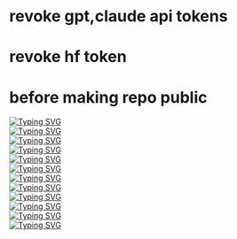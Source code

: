 # revoke gpt,claude api tokens    
# revoke hf token     
# before making repo public         

[![Typing SVG](https://readme-typing-svg.demolab.com?font=Fira+Code&duration=500&pause=3000&random=false&width=435&height=32&lines=%E2%AC%9B%EF%B8%8F%E2%AC%9B%EF%B8%8F%E2%AC%9B%EF%B8%8F%E2%AC%9B%EF%B8%8F%E2%AC%9B%EF%B8%8F%E2%AC%9B%EF%B8%8F%E2%AC%9B%EF%B8%8F%E2%AC%9B%EF%B8%8F%E2%AC%9B%EF%B8%8F%E2%AC%9B%EF%B8%8F%E2%AC%9B%EF%B8%8F%E2%AC%9B;%E2%AC%9B%EF%B8%8F%E2%AC%9B%EF%B8%8F%E2%AC%9B%EF%B8%8F%E2%AC%9B%EF%B8%8F%E2%AC%9B%EF%B8%8F%E2%AC%9B%EF%B8%8F%E2%AC%9B%EF%B8%8F%E2%AC%9B%EF%B8%8F%E2%AC%9B%EF%B8%8F%E2%AC%9B%EF%B8%8F%E2%AC%9B%EF%B8%8F%E2%AC%9B;%E2%AC%9B%EF%B8%8F%E2%AC%9B%EF%B8%8F%E2%AC%9B%EF%B8%8F%E2%AC%9B%EF%B8%8F%E2%AC%9B%EF%B8%8F%E2%AC%9B%EF%B8%8F%E2%AC%9B%EF%B8%8F%E2%AC%9B%EF%B8%8F%E2%AC%9B%EF%B8%8F%E2%AC%9B%EF%B8%8F%E2%AC%9B%EF%B8%8F%E2%AC%9B)](https://git.io/typing-svg)     
[![Typing SVG](https://readme-typing-svg.demolab.com?font=Fira+Code&duration=500&pause=3000&random=false&width=435&height=32&lines=%E2%AC%9B%EF%B8%8F%E2%AC%9B%EF%B8%8F%E2%AC%9B%EF%B8%8F%F0%9F%9F%A8%F0%9F%9F%A8%F0%9F%9F%A8%F0%9F%9F%A8%F0%9F%9F%A8%F0%9F%9F%A8%E2%AC%9B%EF%B8%8F%E2%AC%9B%EF%B8%8F%E2%AC%9B;%E2%AC%9B%EF%B8%8F%E2%AC%9B%EF%B8%8F%E2%AC%9B%EF%B8%8F%F0%9F%9F%A8%F0%9F%9F%A8%F0%9F%9F%A8%F0%9F%9F%A8%F0%9F%9F%A8%F0%9F%9F%A8%E2%AC%9B%EF%B8%8F%E2%AC%9B%EF%B8%8F%E2%AC%9B;%E2%AC%9B%EF%B8%8F%E2%AC%9B%EF%B8%8F%E2%AC%9B%EF%B8%8F%F0%9F%9F%A8%F0%9F%9F%A8%F0%9F%9F%A8%F0%9F%9F%A8%F0%9F%9F%A8%F0%9F%9F%A8%E2%AC%9B%EF%B8%8F%E2%AC%9B%EF%B8%8F%E2%AC%9B)](https://git.io/typing-svg)       
[![Typing SVG](https://readme-typing-svg.demolab.com?font=Fira+Code&duration=500&pause=3000&random=false&width=435&height=32&lines=%E2%AC%9B%EF%B8%8F%E2%AC%9B%EF%B8%8F%F0%9F%9F%A8%F0%9F%9F%A8%F0%9F%9F%A8%F0%9F%9F%A8%F0%9F%9F%A8%F0%9F%9F%A8%F0%9F%9F%A8%F0%9F%9F%A8%E2%AC%9B%EF%B8%8F%E2%AC%9B%EF%B8%8F;%E2%AC%9B%EF%B8%8F%E2%AC%9B%EF%B8%8F%F0%9F%9F%A8%F0%9F%9F%A8%F0%9F%9F%A8%F0%9F%9F%A8%F0%9F%9F%A8%F0%9F%9F%A8%F0%9F%9F%A8%F0%9F%9F%A8%E2%AC%9B%EF%B8%8F%E2%AC%9B%EF%B8%8F;%E2%AC%9B%EF%B8%8F%E2%AC%9B%EF%B8%8F%F0%9F%9F%A8%F0%9F%9F%A8%F0%9F%9F%A8%F0%9F%9F%A8%F0%9F%9F%A8%F0%9F%9F%A8%F0%9F%9F%A8%F0%9F%9F%A8%E2%AC%9B%EF%B8%8F%E2%AC%9B%EF%B8%8F)](https://git.io/typing-svg)         
[![Typing SVG](https://readme-typing-svg.demolab.com?font=Fira+Code&duration=500&pause=3000&random=false&width=435&height=32&lines=%E2%AC%9B%EF%B8%8F%F0%9F%9F%A8%F0%9F%9F%A8%F0%9F%9F%A8%F0%9F%9F%A8%F0%9F%9F%A8%F0%9F%9F%A8%F0%9F%9F%A8%F0%9F%9F%A8%F0%9F%9F%A8%F0%9F%9F%A8%E2%AC%9B;%E2%AC%9B%EF%B8%8F%F0%9F%9F%A8%F0%9F%9F%A8%F0%9F%9F%A8%F0%9F%9F%A8%F0%9F%9F%A8%F0%9F%9F%A8%F0%9F%9F%A8%F0%9F%9F%A8%F0%9F%9F%A8%F0%9F%9F%A8%E2%AC%9B;%E2%AC%9B%EF%B8%8F%F0%9F%9F%A8%F0%9F%9F%A8%F0%9F%9F%A8%F0%9F%9F%A8%F0%9F%9F%A8%F0%9F%9F%A8%F0%9F%9F%A8%F0%9F%9F%A8%F0%9F%9F%A8%F0%9F%9F%A8%E2%AC%9B)](https://git.io/typing-svg)        
[![Typing SVG](https://readme-typing-svg.demolab.com?font=Fira+Code&duration=500&pause=3000&random=false&width=435&height=32&lines=%E2%AC%9B%EF%B8%8F%F0%9F%9F%A8%F0%9F%9F%A8%F0%9F%9F%A8%E2%AC%9B%EF%B8%8F%F0%9F%9F%A8%F0%9F%9F%A8%E2%AC%9B%EF%B8%8F%F0%9F%9F%A8%F0%9F%9F%A8%F0%9F%9F%A8%E2%AC%9B;%E2%AC%9B%EF%B8%8F%F0%9F%9F%A8%F0%9F%9F%A8%F0%9F%9F%A8%E2%AC%9B%EF%B8%8F%F0%9F%9F%A8%F0%9F%9F%A8%E2%AC%9B%EF%B8%8F%F0%9F%9F%A8%F0%9F%9F%A8%F0%9F%9F%A8%E2%AC%9B;%E2%AC%9B%EF%B8%8F%F0%9F%9F%A8%F0%9F%9F%A8%F0%9F%9F%A8%E2%AC%9B%EF%B8%8F%F0%9F%9F%A8%F0%9F%9F%A8%E2%AC%9B%EF%B8%8F%F0%9F%9F%A8%F0%9F%9F%A8%F0%9F%9F%A8%E2%AC%9B)](https://git.io/typing-svg)         
[![Typing SVG](https://readme-typing-svg.demolab.com?font=Fira+Code&duration=500&pause=3000&random=false&width=435&height=32&lines=%E2%AC%9B%EF%B8%8F%F0%9F%9F%A8%F0%9F%9F%A8%F0%9F%9F%A8%F0%9F%9F%A8%F0%9F%9F%A8%F0%9F%9F%A8%F0%9F%9F%A8%F0%9F%9F%A8%F0%9F%9F%A8%F0%9F%9F%A8%E2%AC%9B;%E2%AC%9B%EF%B8%8F%F0%9F%9F%A8%F0%9F%9F%A8%F0%9F%9F%A8%F0%9F%9F%A8%F0%9F%9F%A8%F0%9F%9F%A8%F0%9F%9F%A8%F0%9F%9F%A8%F0%9F%9F%A8%F0%9F%9F%A8%E2%AC%9B;%E2%AC%9B%EF%B8%8F%F0%9F%9F%A8%F0%9F%9F%A8%F0%9F%9F%A8%F0%9F%9F%A8%F0%9F%9F%A8%F0%9F%9F%A8%F0%9F%9F%A8%F0%9F%9F%A8%F0%9F%9F%A8%F0%9F%9F%A8%E2%AC%9B)](https://git.io/typing-svg)       
[![Typing SVG](https://readme-typing-svg.demolab.com?font=Fira+Code&duration=500&pause=3000&random=false&width=435&height=32&lines=%E2%AC%9B%EF%B8%8F%F0%9F%9F%A8%F0%9F%9F%A8%F0%9F%9F%A8%F0%9F%9F%A8%F0%9F%9F%A8%F0%9F%9F%A8%F0%9F%9F%A8%F0%9F%9F%A8%F0%9F%9F%A8%F0%9F%9F%A8%E2%AC%9B;%E2%AC%9B%EF%B8%8F%F0%9F%9F%A8%F0%9F%9F%A8%F0%9F%9F%A8%F0%9F%9F%A8%F0%9F%9F%A8%F0%9F%9F%A8%F0%9F%9F%A8%F0%9F%9F%A8%F0%9F%9F%A8%F0%9F%9F%A8%E2%AC%9B;%E2%AC%9B%EF%B8%8F%F0%9F%9F%A8%F0%9F%9F%A8%F0%9F%9F%A8%F0%9F%9F%A8%F0%9F%9F%A8%F0%9F%9F%A8%F0%9F%9F%A8%F0%9F%9F%A8%F0%9F%9F%A8%F0%9F%9F%A8%E2%AC%9B)](https://git.io/typing-svg)       
[![Typing SVG](https://readme-typing-svg.demolab.com?font=Fira+Code&duration=500&pause=3000&random=false&width=435&height=32&lines=%E2%AC%9B%EF%B8%8F%F0%9F%9F%A8%F0%9F%9F%A8%E2%AC%9B%EF%B8%8F%F0%9F%9F%A8%F0%9F%9F%A8%F0%9F%9F%A8%F0%9F%9F%A8%E2%AC%9B%EF%B8%8F%F0%9F%9F%A8%F0%9F%9F%A8%E2%AC%9B;%E2%AC%9B%EF%B8%8F%F0%9F%9F%A8%F0%9F%9F%A8%F0%9F%9F%A8%F0%9F%9F%A8%F0%9F%9F%A8%F0%9F%9F%A8%F0%9F%9F%A8%F0%9F%9F%A8%F0%9F%9F%A8%F0%9F%9F%A8%E2%AC%9B;%E2%AC%9B%EF%B8%8F%F0%9F%9F%A8%F0%9F%9F%A8%F0%9F%9F%A8%E2%AC%9B%EF%B8%8F%E2%AC%9B%EF%B8%8F%E2%AC%9B%EF%B8%8F%E2%AC%9B%EF%B8%8F%F0%9F%9F%A8%F0%9F%9F%A8%F0%9F%9F%A8%E2%AC%9B%EF%B8%8F)](https://git.io/typing-svg)       
[![Typing SVG](https://readme-typing-svg.demolab.com?font=Fira+Code&duration=500&pause=3000&random=false&width=435&height=32&lines=%E2%AC%9B%EF%B8%8F%F0%9F%9F%A8%F0%9F%9F%A8%F0%9F%9F%A8%E2%AC%9B%EF%B8%8F%E2%AC%9B%EF%B8%8F%E2%AC%9B%EF%B8%8F%E2%AC%9B%EF%B8%8F%F0%9F%9F%A8%F0%9F%9F%A8%F0%9F%9F%A8%E2%AC%9B;%E2%AC%9B%EF%B8%8F%F0%9F%9F%A8%F0%9F%9F%A8%E2%AC%9B%EF%B8%8F%E2%AC%9B%EF%B8%8F%E2%AC%9B%EF%B8%8F%E2%AC%9B%EF%B8%8F%E2%AC%9B%EF%B8%8F%E2%AC%9B%EF%B8%8F%F0%9F%9F%A8%F0%9F%9F%A8%E2%AC%9B;%E2%AC%9B%EF%B8%8F%F0%9F%9F%A8%F0%9F%9F%A8%E2%AC%9B%EF%B8%8F%F0%9F%9F%A8%F0%9F%9F%A8%F0%9F%9F%A8%F0%9F%9F%A8%E2%AC%9B%EF%B8%8F%F0%9F%9F%A8%F0%9F%9F%A8%E2%AC%9B)](https://git.io/typing-svg)     
[![Typing SVG](https://readme-typing-svg.demolab.com?font=Fira+Code&duration=500&pause=3000&random=false&width=435&height=32&lines=%E2%AC%9B%EF%B8%8F%E2%AC%9B%EF%B8%8F%F0%9F%9F%A8%F0%9F%9F%A8%F0%9F%9F%A8%F0%9F%9F%A8%F0%9F%9F%A8%F0%9F%9F%A8%F0%9F%9F%A8%F0%9F%9F%A8%E2%AC%9B%EF%B8%8F%E2%AC%9B%EF%B8%8F;%E2%AC%9B%EF%B8%8F%E2%AC%9B%EF%B8%8F%F0%9F%9F%A8%F0%9F%9F%A8%F0%9F%9F%A8%F0%9F%9F%A8%F0%9F%9F%A8%F0%9F%9F%A8%F0%9F%9F%A8%F0%9F%9F%A8%E2%AC%9B%EF%B8%8F%E2%AC%9B%EF%B8%8F;%E2%AC%9B%EF%B8%8F%E2%AC%9B%EF%B8%8F%F0%9F%9F%A8%F0%9F%9F%A8%F0%9F%9F%A8%F0%9F%9F%A8%F0%9F%9F%A8%F0%9F%9F%A8%F0%9F%9F%A8%F0%9F%9F%A8%E2%AC%9B%EF%B8%8F%E2%AC%9B%EF%B8%8F)](https://git.io/typing-svg)        
[![Typing SVG](https://readme-typing-svg.demolab.com?font=Fira+Code&duration=500&pause=3000&random=false&width=435&height=32&lines=%E2%AC%9B%EF%B8%8F%E2%AC%9B%EF%B8%8F%E2%AC%9B%EF%B8%8F%F0%9F%9F%A8%F0%9F%9F%A8%F0%9F%9F%A8%F0%9F%9F%A8%F0%9F%9F%A8%F0%9F%9F%A8%E2%AC%9B%EF%B8%8F%E2%AC%9B%EF%B8%8F%E2%AC%9B;%E2%AC%9B%EF%B8%8F%E2%AC%9B%EF%B8%8F%E2%AC%9B%EF%B8%8F%F0%9F%9F%A8%F0%9F%9F%A8%F0%9F%9F%A8%F0%9F%9F%A8%F0%9F%9F%A8%F0%9F%9F%A8%E2%AC%9B%EF%B8%8F%E2%AC%9B%EF%B8%8F%E2%AC%9B;%E2%AC%9B%EF%B8%8F%E2%AC%9B%EF%B8%8F%E2%AC%9B%EF%B8%8F%F0%9F%9F%A8%F0%9F%9F%A8%F0%9F%9F%A8%F0%9F%9F%A8%F0%9F%9F%A8%F0%9F%9F%A8%E2%AC%9B%EF%B8%8F%E2%AC%9B%EF%B8%8F%E2%AC%9B)](https://git.io/typing-svg)         
[![Typing SVG](https://readme-typing-svg.demolab.com?font=Fira+Code&duration=500&pause=3000&random=false&width=435&height=32&lines=%E2%AC%9B%EF%B8%8F%E2%AC%9B%EF%B8%8F%E2%AC%9B%EF%B8%8F%E2%AC%9B%EF%B8%8F%E2%AC%9B%EF%B8%8F%E2%AC%9B%EF%B8%8F%E2%AC%9B%EF%B8%8F%E2%AC%9B%EF%B8%8F%E2%AC%9B%EF%B8%8F%E2%AC%9B%EF%B8%8F%E2%AC%9B%EF%B8%8F%E2%AC%9B;%E2%AC%9B%EF%B8%8F%E2%AC%9B%EF%B8%8F%E2%AC%9B%EF%B8%8F%E2%AC%9B%EF%B8%8F%E2%AC%9B%EF%B8%8F%E2%AC%9B%EF%B8%8F%E2%AC%9B%EF%B8%8F%E2%AC%9B%EF%B8%8F%E2%AC%9B%EF%B8%8F%E2%AC%9B%EF%B8%8F%E2%AC%9B%EF%B8%8F%E2%AC%9B;%E2%AC%9B%EF%B8%8F%E2%AC%9B%EF%B8%8F%E2%AC%9B%EF%B8%8F%E2%AC%9B%EF%B8%8F%E2%AC%9B%EF%B8%8F%E2%AC%9B%EF%B8%8F%E2%AC%9B%EF%B8%8F%E2%AC%9B%EF%B8%8F%E2%AC%9B%EF%B8%8F%E2%AC%9B%EF%B8%8F%E2%AC%9B%EF%B8%8F%E2%AC%9B)](https://git.io/typing-svg)       
